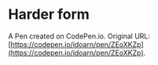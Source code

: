 # Harder form

A Pen created on CodePen.io. Original URL: [https://codepen.io/idoarn/pen/ZEoXKZp](https://codepen.io/idoarn/pen/ZEoXKZp).

